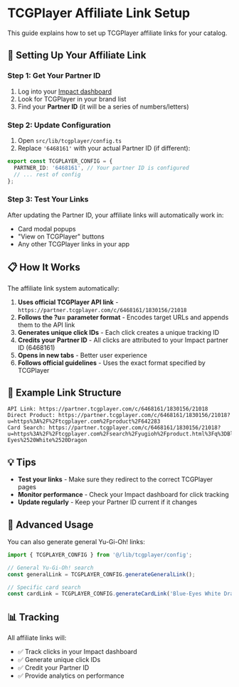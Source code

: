 # TCGPlayer Affiliate Link Setup

This guide explains how to set up TCGPlayer affiliate links for your catalog.

## 🔗 Setting Up Your Affiliate Link

### Step 1: Get Your Partner ID
1. Log into your [Impact dashboard](https://app.impact.com/)
2. Look for TCGPlayer in your brand list
3. Find your **Partner ID** (it will be a series of numbers/letters)

### Step 2: Update Configuration
1. Open `src/lib/tcgplayer/config.ts`
2. Replace `'6468161'` with your actual Partner ID (if different):

```typescript
export const TCGPLAYER_CONFIG = {
  PARTNER_ID: '6468161', // Your partner ID is configured
  // ... rest of config
};
```

### Step 3: Test Your Links
After updating the Partner ID, your affiliate links will automatically work in:
- Card modal popups
- "View on TCGPlayer" buttons
- Any other TCGPlayer links in your app

## 📋 How It Works

The affiliate link system automatically:
1. **Uses official TCGPlayer API link** - `https://partner.tcgplayer.com/c/6468161/1830156/21018`
2. **Follows the ?u= parameter format** - Encodes target URLs and appends them to the API link
3. **Generates unique click IDs** - Each click creates a unique tracking ID
4. **Credits your Partner ID** - All clicks are attributed to your Impact partner ID (6468161)
5. **Opens in new tabs** - Better user experience
6. **Follows official guidelines** - Uses the exact format specified by TCGPlayer

## 🎯 Example Link Structure

```
API Link: https://partner.tcgplayer.com/c/6468161/1830156/21018
Direct Product: https://partner.tcgplayer.com/c/6468161/1830156/21018?u=https%3A%2F%2Ftcgplayer.com%2Fproduct%2F642283
Card Search: https://partner.tcgplayer.com/c/6468161/1830156/21018?u=https%3A%2F%2Ftcgplayer.com%2Fsearch%2Fyugioh%2Fproduct.html%3Fq%3DBlue-Eyes%2520White%2520Dragon
```

## 💡 Tips

- **Test your links** - Make sure they redirect to the correct TCGPlayer pages
- **Monitor performance** - Check your Impact dashboard for click tracking
- **Update regularly** - Keep your Partner ID current if it changes

## 🔧 Advanced Usage

You can also generate general Yu-Gi-Oh! links:

```typescript
import { TCGPLAYER_CONFIG } from '@/lib/tcgplayer/config';

// General Yu-Gi-Oh! search
const generalLink = TCGPLAYER_CONFIG.generateGeneralLink();

// Specific card search
const cardLink = TCGPLAYER_CONFIG.generateCardLink('Blue-Eyes White Dragon');
```

## 📊 Tracking

All affiliate links will:
- ✅ Track clicks in your Impact dashboard
- ✅ Generate unique click IDs
- ✅ Credit your Partner ID
- ✅ Provide analytics on performance
